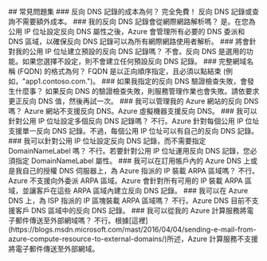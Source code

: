 <BR>
## 常見問題集 
### 反向 DNS 記錄的成本為何？
完全免費！ 反向 DNS 記錄或查詢不需要額外成本。
### 我的反向 DNS 記錄會從網際網路解析嗎？
是。在您為公用 IP 位址設定反向 DNS 屬性之後，Azure 會管理所有必要的 DNS 委派和 DNS 區域，以確保反向 DNS 記錄可以為所有網際網路使用者解析。
### 將會針對我的公用 IP 位址建立預設的反向 DNS 記錄嗎？
不會。反向 DNS 是選用的功能。如果您選擇不設定，則不會建立任何預設反向 DNS 記錄。
### 完整網域名稱 (FQDN) 的格式為何？
FQDN 是以正向順序指定，且必須以點結束 (例如，"app1.contoso.com.")。
### 如果我指定的反向 DNS 驗證檢查失敗，會發生什麼事？
如果反向 DNS 的驗證檢查失敗，則服務管理作業也會失敗。請依要求更正反向 DNS 值，然後再試一次。
### 我可以管理我的 Azure 網站的反向 DNS 嗎？
Azure 網站不支援反向 DNS。Azure 虛擬機器支援反向 DNS。
### 我可以針對公用 IP 位址設定多個反向 DNS 記錄嗎？
不行。Azure 針對每個公用 IP 位址支援單一反向 DNS 記錄。不過，每個公用 IP 位址可以有自己的反向 DNS 記錄。
### 我可以針對公用 IP 位址設定反向 DNS 記錄，而不需要指定 DomainNameLabel 嗎？
不行。若要針對公用 IP 位址運用反向 DNS 記錄，您必須指定 DomainNameLabel 屬性。
### 我可以在訂用帳戶內的 Azure DNS 上或是我自己的授權 DNS 伺服器上，為 Azure 指派的 IP 裝載 ARPA 區域嗎？
不行。Azure 不支援向外委派 ARPA 區域。Azure 會針對所有可用的 IP 裝載 ARPA 區域，並讓客戶在這些 ARPA 區域內建立反向 DNS 記錄。
### 我可以在 Azure DNS 上，為 ISP 指派的 IP 區塊裝載 ARPA 區域嗎？
不行。Azure DNS 目前不支援客戶 DNS 區域中的反向 DNS 記錄。
### 我可以從我的 Azure 計算服務將電子郵件傳送至外部網域嗎？
不行。根據[這裡](https://blogs.msdn.microsoft.com/mast/2016/04/04/sending-e-mail-from-azure-compute-resource-to-external-domains/)所述，Azure 計算服務不支援將電子郵件傳送至外部網域。

<!---HONumber=AcomDC_0907_2016-->